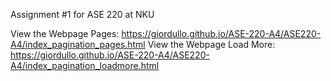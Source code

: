 Assignment #1 for ASE 220 at NKU

View the Webpage Pages: https://giordullo.github.io/ASE-220-A4/ASE220-A4/index_pagination_pages.html
View the Webpage Load More: https://giordullo.github.io/ASE-220-A4/ASE220-A4/index_pagination_loadmore.html
